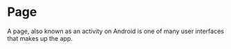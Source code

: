 # Page
A page, also known as an activity on Android is one of many user interfaces that
makes up the app.
